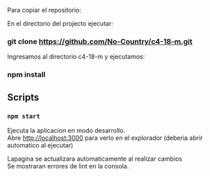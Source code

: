 
Para copiar el repositorio:

En el directorio del projecto ejecutar:

### git clone https://github.com/No-Country/c4-18-m.git    

Ingresamos al directorio c4-18-m y ejecutamos:

### npm install



## Scripts

### `npm start`

Ejecuta la aplicacion en modo desarrollo.\
Abre [http://localhost:3000](http://localhost:3000) para verlo en el explorador (deberia abrir automatico al ejecutar)

Lapagina se actualizara automaticamente al realizar cambios\
Se mostraran errores de lint en la consola.


